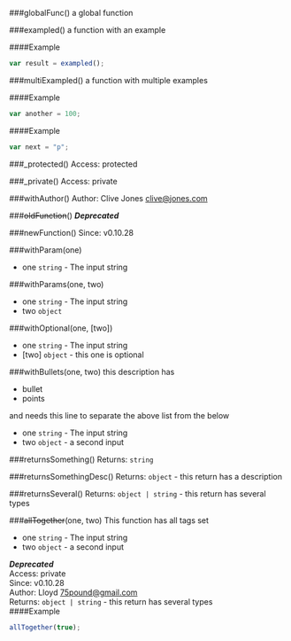 
###globalFunc()
a global function


###exampled()
a function with an example

####Example
```js
var result = exampled();
```

###multiExampled()
a function with multiple examples

####Example
```js
var another = 100;
```
####Example
```js
var next = "p";
```

###_protected()
Access: protected  

###_private()
Access: private  

###withAuthor()
Author: Clive Jones <clive@jones.com>  

###~~oldFunction~~()
***Deprecated***  

###newFunction()
Since: v0.10.28  

###withParam(one)

 - one `string` - The input string


###withParams(one, two)

 - one `string` - The input string
 - two `object`


###withOptional(one, [two])

 - one `string` - The input string
 - [two] `object` - this one is optional


###withBullets(one, two)
this description has 

- bullet
- points

and needs this line to separate the above list from the below


 - one `string` - The input string
 - two `object` - a second input


###returnsSomething()
Returns: `string`  

###returnsSomethingDesc()
Returns: `object` - this return has a description  

###returnsSeveral()
Returns: `object | string` - this return has several types  

###~~allTogether~~(one, two)
This function has all tags set


 - one `string` - The input string
 - two `object` - a second input

***Deprecated***  
Access: private  
Since: v0.10.28  
Author: Lloyd <75pound@gmail.com>  
Returns: `object | string` - this return has several types  
####Example
```js
allTogether(true);
```
